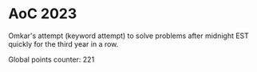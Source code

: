 # AoC 2023

Omkar's attempt (keyword attempt) to solve problems after midnight EST quickly for the third year in a row.

Global points counter: 221
